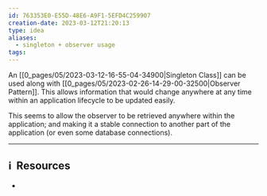 ```yaml
---
id: 763353E0-E55D-48E6-A9F1-5EFD4C259907
creation-date: 2023-03-12T21:20:13
type: idea
aliases:
  - singleton + observer usage
tags:
---
```


An [[0_pages/05/2023-03-12-16-55-04-34900|Singleton Class]] can be used along with [[0_pages/05/2023-02-26-14-29-00-32500|Observer Pattern]]. This allows information that would change anywhere at any time within an application lifecycle to be updated easily. 

This seems to allow the observer to be retrieved anywhere within the application; and making it a stable connection to another part of the application (or even some database connections).

---
## ℹ️  Resources
- 